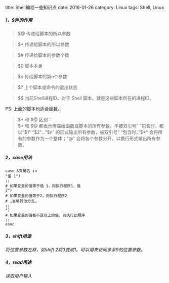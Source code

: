 title: Shell编程一些知识点
date: 2016-01-26
category: Linux
tags: Shell, Linux

##### 1，$@的作用
> $@ 传递给脚本的所以参数    

> $* 传递给脚本的所以参数   

> $# 传递给脚本的参数个数    

> $0 脚本本身    

> $n 传给脚本的第n个参数   

> $? 上个脚本或命令的退出状态  

> $$ 当前Shell进程ID。对于 Shell 脚本，就是这些脚本所在的进程ID。  


PS: 上面的脚本也适合函数。

>$* 和 $@ 区别：  
>$* 和 $@ 都表示传递给函数或脚本的所有参数，不被双引号" “包含时，都以”$1" “$2"…"$n” 的形式输出所有参数，被双引号" “包含时，”$*" 会将所有的参数作为一个整体；"@" 会将各个参数分开，以换行形式输出所有参数。

##### 2，case用法
```shell
case $变量名 in
"值 1")
;;
# 如果变量的值等于值 1，则执行程序1，值
2")
# 如果变量的值等于2，则执行程序2
# …省略其他分支…
;;
*)
# 如果变量的值都不是以上的值，则执行此程序
;;
esac
```

##### 3，shift用途
*将位置参数左移，如shift 2将$3变成$1。可以用来访问多余9的位置参数。*

##### 4，read用途
*读取用户输入*